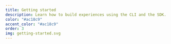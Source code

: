 ```yaml
---
title: Getting started
description: Learn how to build experiences using the CLI and the SDK.
color: "#ac18c9"
accent_color: "#ac18c9"
order: 3
img: getting-started.svg
---
```

